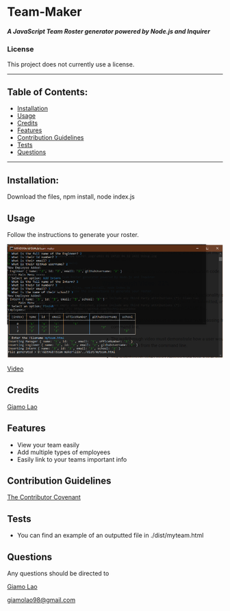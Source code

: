 # Team-Maker
##### A JavaScript Team Roster generator powered by Node.js and Inquirer
### License
This project does not currently use a license.

---------------
## Table of Contents:
* [Installation](#installation)
* [Usage](#usage)
* [Credits](#credits)
* [Features](#features)
* [Contribution Guidelines](#contribution-guidelines)
* [Tests](#tests)
* [Questions](#questions)
---------------
## Installation:
Download the files, npm install, node index.js
## Usage
Follow the instructions to generate your roster.

![Example of program running in terminal](./demo.png)

[Video](https://youtu.be/CeOLpSch_f8)

## Credits
[Giamo Lao](https://github.com/technicalparadox)
## Features
* View your team easily
* Add multiple types of employees
* Easily link to your teams important info
## Contribution Guidelines
[The Contributor Covenant](https://www.contributor-covenant.org/)
## Tests
* You can find an example of an outputted file in ./dist/myteam.html
## Questions
Any questions should be directed to

[Giamo Lao](https://technicalparadox.github.io)

[giamolao98@gmail.com](mailto:https://technicalparadox.github.io)
